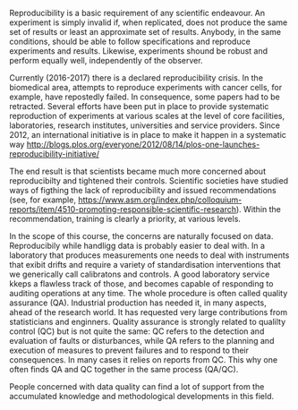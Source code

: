 
Reproducibility is a basic requirement of any scientific endeavour. An experiment is simply invalid if, when replicated, 
does not produce the same set of results or least an approximate set of results. Anybody, in the same conditions, should 
be able to follow specifications and reproduce experiments and results. Likewise, experiments shound be robust and perform
 equally well, independently of the observer.

Currently (2016-2017) there is a declared reproducibility crisis. In the biomedical area, attempts to reproduce experiments 
with cancer cells, for example, have repostedly failed. In consequence, some papers had to be retracted. Several efforts have
 been put in place to provide systematic reproduction of experiments at various scales at the level of core facilities, 
laboratories, research institutes, universities and service providers. Since 2012, an international initiative is in place 
to make it happen in a systematic way http://blogs.plos.org/everyone/2012/08/14/plos-one-launches-reproducibility-initiative/

The end result is that scientists became much more concerned about reproducibilty and tightened their controls. Scientific 
societies have studied ways of figthing the lack of reproducibility and issued recommendations (see, for example, 
https://www.asm.org/index.php/colloquium-reports/item/4510-promoting-responsible-scientific-research). Within the 
recommendation, training is clearly a priority, at various levels.

In the scope of this course, the concerns are naturally focused on data. Reproducibily while handligg data is probably easier 
to deal with. In a laboratory that produces measurements one needs to deal with instruments that exibit drifts and require 
a variety of standardisation interventions that we generically call calibratons and controls. A good laboratory service kkeps a 
flawless track of those, and becomes capable of responding to auditing operations at any time. The whole procedure is often 
called quality assurance (QA). Industrial production has needed it, in many aspects, ahead of the research world. It has 
requested very large contributions from statisticians and enginners. Quality assurance is strongly related to qualilty control 
(QC) but is not quite the same: QC refers to the detection and evaluation of faults or disturbances, while QA refers to the 
planning and execution of measures to prevent failures and to respond to their consequences. In many cases it relies on reports 
from QC. This why one often finds QA and QC together in the same process (QA/QC).

People concerned with data quality can find a lot of support from the accumulated knowledge and methodological developments in 
this field. 




 
